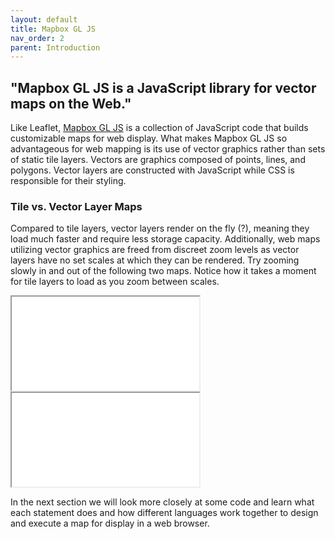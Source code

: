 ```yaml
---
layout: default
title: Mapbox GL JS
nav_order: 2
parent: Introduction
---
```


## "Mapbox GL JS is a JavaScript library for vector maps on the Web."

Like Leaflet, [Mapbox GL JS](https://docs.mapbox.com/mapbox-gl-js/guides/) is a collection of JavaScript code that builds customizable maps for web display. What makes Mapbox GL JS so advantageous for web mapping is its use of vector graphics rather than sets of static tile layers. Vectors are graphics composed of points, lines, and polygons. Vector layers are constructed with JavaScript while CSS is responsible for their styling. 

### Tile vs. Vector Layer Maps 
Compared to tile layers, vector layers render on the fly (?), meaning they load much faster and require less storage capacity. Additionally, web maps utilizing vector graphics are freed from discreet zoom levels as vector layers have no set scales at which they can be rendered. Try zooming slowly in and out of the following two maps. Notice how it takes a moment for tile layers to load as you zoom between scales. 

 <iframe src="./content/tile-example.html"></iframe>
 <br>   

 <iframe src="./content/vector-example.html"></iframe>


In the next section we will look more closely at some code and learn what each statement does and how different languages work together to design and execute a map for display in a web browser. 


